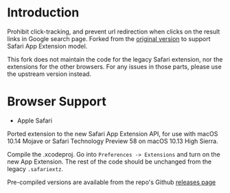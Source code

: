 Introduction
============

Prohibit click-tracking, and prevent url redirection when clicks on the result links in Google search page.  Forked from the [original version](https://github.com/kodango/Remove-Google-Redirection) to support Safari App Extension model.

This fork does not maintain the code for the legacy Safari extension, nor the extensions for the other browsers.  For any issues in those parts, please use the upstream version instead.

Browser Support
===============

* Apple Safari

Ported extension to the new Safari App Extension API, for use with macOS 10.14 Mojave or Safari Technology Preview 58 on macOS 10.13 High Sierra.

Compile the .xcodeproj.  Go into `Preferences -> Extensions` and turn on the new App Extension.  The rest of the code should be unchanged from the legacy `.safariextz`.

Pre-compiled versions are available from the repo's Github [releases page](https://github.com/yimingliu/Remove-Google-Redirection/releases)
